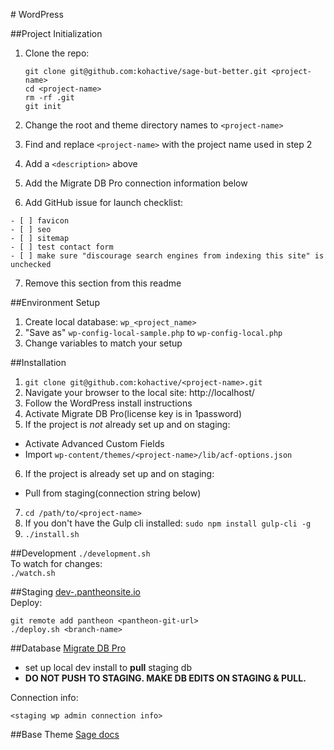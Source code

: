 #<project-name> WordPress

<description>

##Project Initialization
1. Clone the repo:
    ```
    git clone git@github.com:kohactive/sage-but-better.git <project-name>
    cd <project-name>
    rm -rf .git
    git init
    ```

2. Change the root and theme directory names to `<project-name>`
3. Find and replace `<project-name>` with the project name used in step 2
4. Add a `<description>` above
5. Add the Migrate DB Pro connection information below
6. Add GitHub issue for launch checklist:
  
  ```
  - [ ] favicon
  - [ ] seo
  - [ ] sitemap
  - [ ] test contact form
  - [ ] make sure "discourage search engines from indexing this site" is unchecked
  ```

7. Remove this section from this readme

##Environment Setup
1. Create local database: `wp_<project_name>`
2. "Save as" `wp-config-local-sample.php` to `wp-config-local.php`
3. Change variables to match your setup

##Installation
1. `git clone git@github.com:kohactive/<project-name>.git`
2. Navigate your browser to the local site: http://localhost/<project-name>
3. Follow the WordPress install instructions
4. Activate Migrate DB Pro(license key is in 1password)
5. If the project is _not_ already set up and on staging:
  * Activate Advanced Custom Fields
  * Import `wp-content/themes/<project-name>/lib/acf-options.json`
6. If the project is already set up and on staging:
  * Pull from staging(connection string below)
7. `cd /path/to/<project-name>`
8. If you don't have the Gulp cli installed: `sudo npm install gulp-cli -g`
9. `./install.sh`

##Development
`./development.sh`  
To watch for changes:  
`./watch.sh`

##Staging
[dev-<project-name>.pantheonsite.io](http://<project-name>.pantheonsite.io)  
Deploy:
```
git remote add pantheon <pantheon-git-url>
./deploy.sh <branch-name>
```

##Database
[Migrate DB Pro](https://deliciousbrains.com/wp-migrate-db-pro/)
* set up local dev install to **pull** staging db
* **DO NOT PUSH TO STAGING. MAKE DB EDITS ON STAGING & PULL.**

Connection info:
```
<staging wp admin connection info>
```

##Base Theme
[Sage docs](https://github.com/roots/sage)
